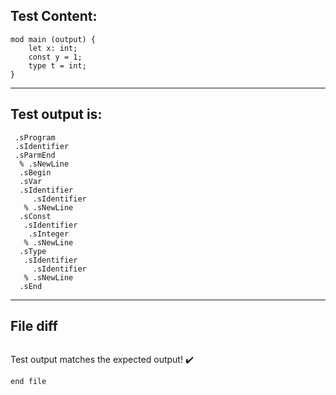 
Test Content: 
-------------------------
```
mod main (output) {
    let x: int;
    const y = 1;
    type t = int;
}
```
------------------------
Test output is: 
-------------------------
```
 .sProgram
 .sIdentifier
 .sParmEnd
  % .sNewLine
  .sBegin
  .sVar
  .sIdentifier
     .sIdentifier
   % .sNewLine
  .sConst
   .sIdentifier
    .sInteger
   % .sNewLine
  .sType
   .sIdentifier
     .sIdentifier
   % .sNewLine
  .sEnd

```
------------------------

File diff
-------------------------
```diff

```
Test output matches the expected output! :heavy_check_mark:

```
end file
